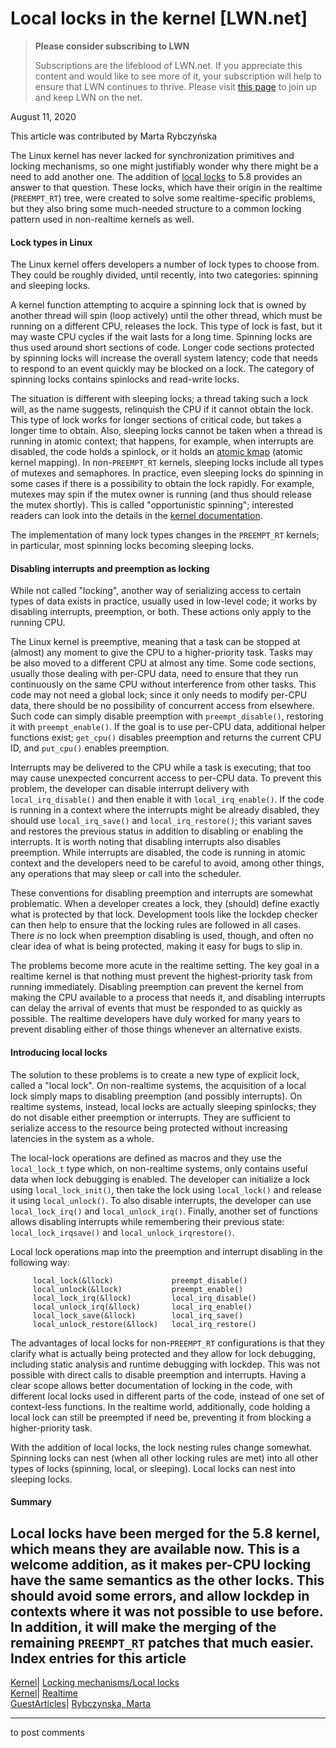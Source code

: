 # Local locks in the kernel [LWN.net]

> **Please consider subscribing to LWN**
> 
> Subscriptions are the lifeblood of LWN.net. If you appreciate this content and would like to see more of it, your subscription will help to ensure that LWN continues to thrive. Please visit [this page](/Promo/nst-nag1/subscribe) to join up and keep LWN on the net. 

August 11, 2020

This article was contributed by Marta Rybczyńska

The Linux kernel has never lacked for synchronization primitives and locking mechanisms, so one might justifiably wonder why there might be a need to add another one. The addition of [local locks](/ml/linux-kernel/20200527201119.1692513-1-bigeasy@linutronix.de/) to 5.8 provides an answer to that question. These locks, which have their origin in the realtime (`PREEMPT_RT`) tree, were created to solve some realtime-specific problems, but they also bring some much-needed structure to a common locking pattern used in non-realtime kernels as well. 

#### Lock types in Linux

The Linux kernel offers developers a number of lock types to choose from. They could be roughly divided, until recently, into two categories: spinning and sleeping locks.

A kernel function attempting to acquire a spinning lock that is owned by another thread will spin (loop actively) until the other thread, which must be running on a different CPU, releases the lock. This type of lock is fast, but it may waste CPU cycles if the wait lasts for a long time. Spinning locks are thus used around short sections of code. Longer code sections protected by spinning locks will increase the overall system latency; code that needs to respond to an event quickly may be blocked on a lock. The category of spinning locks contains spinlocks and read-write locks.

The situation is different with sleeping locks; a thread taking such a lock will, as the name suggests, relinquish the CPU if it cannot obtain the lock. This type of lock works for longer sections of critical code, but takes a longer time to obtain. Also, sleeping locks cannot be taken when a thread is running in atomic context; that happens, for example, when interrupts are disabled, the code holds a spinlock, or it holds an [atomic kmap](https://lwn.net/Articles/29564/) (atomic kernel mapping). In non-`PREEMPT_RT` kernels, sleeping locks include all types of mutexes and semaphores. In practice, even sleeping locks do spinning in some cases if there is a possibility to obtain the lock rapidly. For example, mutexes may spin if the mutex owner is running (and thus should release the mutex shortly). This is called "opportunistic spinning"; interested readers can look into the details in the [kernel documentation](https://www.kernel.org/doc/html/latest/locking/mutex-design.html).

The implementation of many lock types changes in the `PREEMPT_RT` kernels; in particular, most spinning locks becoming sleeping locks. 

#### Disabling interrupts and preemption as locking

While not called "locking", another way of serializing access to certain types of data exists in practice, usually used in low-level code; it works by disabling interrupts, preemption, or both. These actions only apply to the running CPU. 

The Linux kernel is preemptive, meaning that a task can be stopped at (almost) any moment to give the CPU to a higher-priority task. Tasks may be also moved to a different CPU at almost any time. Some code sections, usually those dealing with per-CPU data, need to ensure that they run continuously on the same CPU without interference from other tasks. This code may not need a global lock; since it only needs to modify per-CPU data, there should be no possibility of concurrent access from elsewhere. Such code can simply disable preemption with `preempt_disable()`, restoring it with `preempt_enable()`. If the goal is to use per-CPU data, additional helper functions exist; `get_cpu()` disables preemption and returns the current CPU ID, and `put_cpu()` enables preemption.

Interrupts may be delivered to the CPU while a task is executing; that too may cause unexpected concurrent access to per-CPU data. To prevent this problem, the developer can disable interrupt delivery with `local_irq_disable()` and then enable it with `local_irq_enable()`. If the code is running in a context where the interrupts might be already disabled, they should use `local_irq_save()` and `local_irq_restore()`; this variant saves and restores the previous status in addition to disabling or enabling the interrupts. It is worth noting that disabling interrupts also disables preemption. While interrupts are disabled, the code is running in atomic context and the developers need to be careful to avoid, among other things, any operations that may sleep or call into the scheduler.

These conventions for disabling preemption and interrupts are somewhat problematic. When a developer creates a lock, they (should) define exactly what is protected by that lock. Development tools like the lockdep checker can then help to ensure that the locking rules are followed in all cases. There _is_ no lock when preemption disabling is used, though, and often no clear idea of what is being protected, making it easy for bugs to slip in. 

The problems become more acute in the realtime setting. The key goal in a realtime kernel is that nothing must prevent the highest-priority task from running immediately. Disabling preemption can prevent the kernel from making the CPU available to a process that needs it, and disabling interrupts can delay the arrival of events that must be responded to as quickly as possible. The realtime developers have duly worked for many years to prevent disabling either of those things whenever an alternative exists. 

#### Introducing local locks

The solution to these problems is to create a new type of explicit lock, called a "local lock". On non-realtime systems, the acquisition of a local lock simply maps to disabling preemption (and possibly interrupts). On realtime systems, instead, local locks are actually sleeping spinlocks; they do not disable either preemption or interrupts. They are sufficient to serialize access to the resource being protected without increasing latencies in the system as a whole. 

The local-lock operations are defined as macros and they use the `local_lock_t` type which, on non-realtime systems, only contains useful data when lock debugging is enabled. The developer can initialize a lock using `local_lock_init()`, then take the lock using `local_lock()` and release it using `local_unlock()`. To also disable interrupts, the developer can use `local_lock_irq()` and `local_unlock_irq()`. Finally, another set of functions allows disabling interrupts while remembering their previous state: `local_lock_irqsave()` and `local_unlock_irqrestore()`. 

Local lock operations map into the preemption and interrupt disabling in the following way: 
    
    
         local_lock(&llock)             preempt_disable()
         local_unlock(&llock)           preempt_enable()
         local_lock_irq(&llock)         local_irq_disable()
         local_unlock_irq(&llock)       local_irq_enable()
         local_lock_save(&llock)        local_irq_save()
         local_unlock_restore(&llock)   local_irq_restore()
    

The advantages of local locks for non-`PREEMPT_RT` configurations is that they clarify what is actually being protected and they allow for lock debugging, including static analysis and runtime debugging with lockdep. This was not possible with direct calls to disable preemption and interrupts. Having a clear scope allows better documentation of locking in the code, with different local locks used in different parts of the code, instead of one set of context-less functions. In the realtime world, additionally, code holding a local lock can still be preempted if need be, preventing it from blocking a higher-priority task. 

With the addition of local locks, the lock nesting rules change somewhat. Spinning locks can nest (when all other locking rules are met) into all other types of locks (spinning, local, or sleeping). Local locks can nest into sleeping locks.

#### Summary

Local locks have been merged for the 5.8 kernel, which means they are available now. This is a welcome addition, as it makes per-CPU locking have the same semantics as the other locks. This should avoid some errors, and allow lockdep in contexts where it was not possible to use before. In addition, it will make the merging of the remaining `PREEMPT_RT` patches that much easier.  
Index entries for this article  
---  
[Kernel](/Kernel/Index)| [Locking mechanisms/Local locks](/Kernel/Index#Locking_mechanisms-Local_locks)  
[Kernel](/Kernel/Index)| [Realtime](/Kernel/Index#Realtime)  
[GuestArticles](/Archives/GuestIndex/)| [Rybczynska, Marta](/Archives/GuestIndex/#Rybczynska_Marta)  
  


* * *

to post comments 
